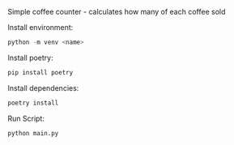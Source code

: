 Simple coffee counter - calculates how many of each coffee sold

Install environment:

```python
python -m venv <name>
```

Install poetry:

```python
pip install poetry
``` 

Install dependencies:

```python
poetry install
```

Run Script:

```python
python main.py
``` 